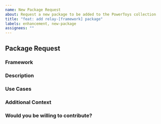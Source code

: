```yaml
---
name: New Package Request
about: Request a new package to be added to the PowerToys collection
title: "feat: add relay-[framework] package"
labels: enhancement, new-package
assignees: ""
---
```


## Package Request

### Framework

<!-- Which framework is this package for? (e.g., Vue, Svelte, Angular) -->

### Description

<!-- Provide a brief description of what this package should do -->

### Use Cases

<!-- Describe some use cases for this package -->

### Additional Context

<!-- Add any other context or screenshots about the package request here -->

### Would you be willing to contribute?

<!-- Let us know if you'd be interested in helping develop this package -->
